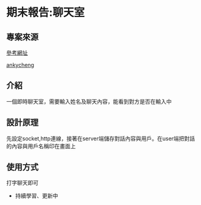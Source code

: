<!DOCTYPE html>
<html>
<head>
</head>
<body>
<h1>期末報告:聊天室</h1>
<h2>專案來源</h2>
<p><a href="https://creativecoding.in/2020/03/25/%E7%94%A8-socket-io-%E5%81%9A%E4%B8%80%E5%80%8B%E5%8D%B3%E6%99%82%E8%81%8A%E5%A4%A9%E5%AE%A4%E5%90%A7%EF%BC%81%EF%BC%88%E7%9B%B4%E6%92%AD%E7%AD%86%E8%A8%98%EF%BC%89/">參考網址</a></p>
<p><a href="https://github.com/Monoame-Design/bosscoding-examples/tree/master/socket.io">ankycheng</a></p>
<h2>介紹</h2>
<p>一個即時聊天室，需要輸入姓名及聊天內容，能看到對方是否在輸入中</p>
<h2>設計原理</h2>
<p>先設定socket,http連線，接著在server端儲存對話內容與用戶。在user端把對話的內容與用戶名稱印在畫面上</p>
<h2>使用方式</h2>
<p>打字聊天即可</p>
<ul>
<li>持續學習、更新中</li>
  </ul>
